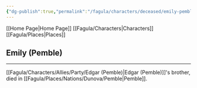 ```yaml
---
{"dg-publish":true,"permalink":"/fagula/characters/deceased/emily-pemble/"}
---
```


[[Home Page\|Home Page]]
[[Fagula/Characters\|Characters]]
[[Fagula/Places\|Places]]

Emily (Pemble)
--
___
[[Fagula/Characters/Allies/Party/Edgar (Pemble)\|Edgar (Pemble)]]'s brother, died in [[Fagula/Places/Nations/Dunova/Pemble\|Pemble]].